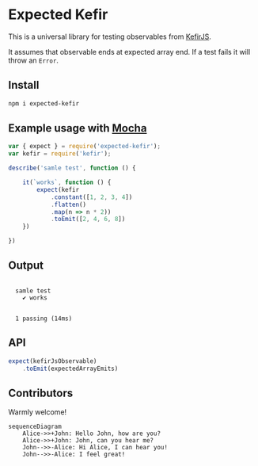 # Expected Kefir

This is a universal library for testing observables from [KefirJS](https://github.com/kefirjs/kefir).

It assumes that observable ends at expected array end. If a test fails it will throw an `Error`.

## Install

```bash
npm i expected-kefir
```

## Example usage with [Mocha](https://mochajs.org/)

```javascript
var { expect } = require('expected-kefir');
var kefir = require('kefir');

describe('samle test', function () {

    it(`works`, function () {
        expect(kefir
            .constant([1, 2, 3, 4])
            .flatten()
            .map(n => n * 2))
            .toEmit([2, 4, 6, 8])
    })

})
```


## Output

```

  samle test
    ✔ works


  1 passing (14ms)

```


## API

```javascript
expect(kefirJsObservable)
    .toEmit(expectedArrayEmits)
```

## Contributors

Warmly welcome!

```mermaid
sequenceDiagram
    Alice->>+John: Hello John, how are you?
    Alice->>+John: John, can you hear me?
    John-->>-Alice: Hi Alice, I can hear you!
    John-->>-Alice: I feel great!
            
```
